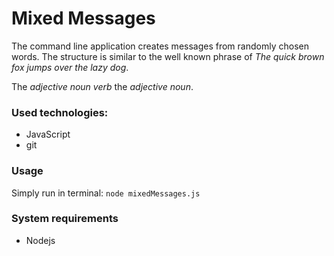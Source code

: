 # Mixed Messages

The command line application creates messages from randomly chosen words.
The structure is similar to the well known phrase of *The quick brown fox jumps over the lazy dog*.

The *adjective* *noun* *verb* the *adjective* *noun*.


### Used technologies: 
- JavaScript
- git

### Usage
Simply run in terminal: `node mixedMessages.js` 

### System requirements
- Nodejs
